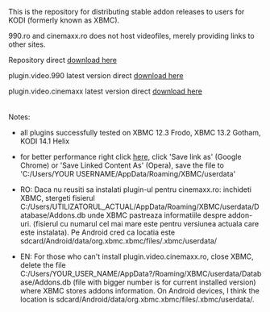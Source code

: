 This is the repository for distributing stable addon releases to users for KODI (formerly known as XBMC).

990.ro and cinemaxx.ro does not host videofiles, merely providing links to other sites.

Repository direct [download here](https://github.com/yokrysty/krysty-xbmc/raw/master/addons/repository.googlecode.krysty-xbmc/repository.googlecode.krysty-xbmc-1.0.4.zip)

plugin.video.990 latest version direct [download here](https://github.com/yokrysty/krysty-xbmc/raw/master/addons/plugin.video.990/plugin.video.990-0.4.5.zip)

plugin.video.cinemaxx latest version direct [download here](https://github.com/yokrysty/krysty-xbmc/raw/master/addons/plugin.video.cinemaxx/plugin.video.cinemaxx-1.0.8.zip)
<br /><br /><br />
Notes:

- all plugins successfully tested on XBMC 12.3 Frodo, XBMC 13.2 Gotham, KODI 14.1 Helix

- for better performance right click [here](https://github.com/yokrysty/krysty-xbmc/raw/master/settings/advancedsettings.xml), click 'Save link as' (Google Chrome) or 'Save Linked Content As' (Opera), save the file to 'C:/Users/YOUR USERNAME/AppData/Roaming/XBMC/userdata'

- RO: Daca nu reusiti sa instalati plugin-ul pentru cinemaxx.ro: inchideti XBMC, stergeti fisierul C:/Users/UTILIZATORUL_ACTUAL/AppData/Roaming/XBMC/userdata/Database/Addons.db unde XBMC pastreaza informatiile despre addon-uri. (fisierul cu numarul cel mai mare este pentru versiunea actuala care este instalata). Pe Android cred ca locatia este sdcard/Android/data/org.xbmc.xbmc/files/.xbmc/userdata/

- EN: For those who can't install plugin.video.cinemaxx.ro, close XBMC, delete the file C:/Users/YOUR_USER_NAME/AppData?/Roaming/XBMC/userdata/Database/Addons.db (file with bigger number is for current installed version) where XBMC stores addons information. On Android devices, I think the location is sdcard/Android/data/org.xbmc.xbmc/files/.xbmc/userdata/.

